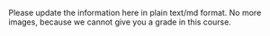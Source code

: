 Please update the information here in plain text/md format.
No more images, because we cannot give you a grade in this course.
